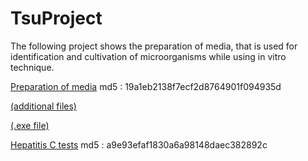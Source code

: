 # TsuProject

The following project shows the preparation of media, that is used for identification and cultivation of microorganisms while using in vitro technique. 





[Preparation of media](https://drive.google.com/open?id=1yU0eTHA6SJYLf_3kgwRbvE0n5lds4S7i) md5 : 19a1eb2138f7ecf2d8764901f094935d

[(additional files)](https://drive.google.com/open?id=1WBPcPJbjpBPoRqxZukoAyHUPBaQZm4H1)

[(.exe file)](https://drive.google.com/open?id=1Dba5BJt5GJBU8bOvfdjPw-5wV0hoVA9O)


[Hepatitis C tests](https://drive.google.com/open?id=1GEi8l9sLsvUGdcGOIM9KLKP4tg_eZVaT) md5 : a9e93efaf1830a6a98148daec382892c


